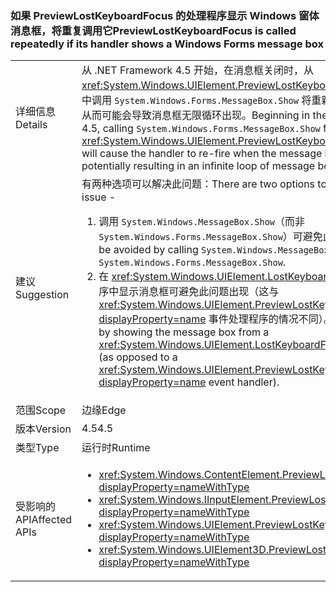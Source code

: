 ### <a name="previewlostkeyboardfocus-is-called-repeatedly-if-its-handler-shows-a-windows-forms-message-box"></a><span data-ttu-id="f2998-101">如果 PreviewLostKeyboardFocus 的处理程序显示 Windows 窗体消息框，将重复调用它</span><span class="sxs-lookup"><span data-stu-id="f2998-101">PreviewLostKeyboardFocus is called repeatedly if its handler shows a Windows Forms message box</span></span>

|   |   |
|---|---|
|<span data-ttu-id="f2998-102">详细信息</span><span class="sxs-lookup"><span data-stu-id="f2998-102">Details</span></span>|<span data-ttu-id="f2998-103">从 .NET Framework 4.5 开始，在消息框关闭时，从 <xref:System.Windows.UIElement.PreviewLostKeyboardFocus> 处理程序中调用 <code>System.Windows.Forms.MessageBox.Show</code> 将重新触发该处理程序，从而可能会导致消息框无限循环出现。</span><span class="sxs-lookup"><span data-stu-id="f2998-103">Beginning in the .NET Framework 4.5, calling <code>System.Windows.Forms.MessageBox.Show</code> from a <xref:System.Windows.UIElement.PreviewLostKeyboardFocus> handler will cause the handler to re-fire when the message box is closed, potentially resulting in an infinite loop of message boxes.</span></span>|
|<span data-ttu-id="f2998-104">建议</span><span class="sxs-lookup"><span data-stu-id="f2998-104">Suggestion</span></span>|<span data-ttu-id="f2998-105">有两种选项可以解决此问题：</span><span class="sxs-lookup"><span data-stu-id="f2998-105">There are two options to work around this issue -</span></span><ol><li><span data-ttu-id="f2998-106">调用 <code>System.Windows.MessageBox.Show</code>（而非 <code>System.Windows.Forms.MessageBox.Show</code>）可避免此问题出现。</span><span class="sxs-lookup"><span data-stu-id="f2998-106">It may be avoided by calling <code>System.Windows.MessageBox.Show</code> instead of <code>System.Windows.Forms.MessageBox.Show</code>.</span></span></li><li><span data-ttu-id="f2998-107">在 <xref:System.Windows.UIElement.LostKeyboardFocus> 事件处理程序中显示消息框可避免此问题出现（这与 <xref:System.Windows.UIElement.PreviewLostKeyboardFocus?displayProperty=name> 事件处理程序的情况不同）。</span><span class="sxs-lookup"><span data-stu-id="f2998-107">It may be avoided by showing the message box from a <xref:System.Windows.UIElement.LostKeyboardFocus> event handler (as opposed to a <xref:System.Windows.UIElement.PreviewLostKeyboardFocus?displayProperty=name> event handler).</span></span></li></ol>|
|<span data-ttu-id="f2998-108">范围</span><span class="sxs-lookup"><span data-stu-id="f2998-108">Scope</span></span>|<span data-ttu-id="f2998-109">边缘</span><span class="sxs-lookup"><span data-stu-id="f2998-109">Edge</span></span>|
|<span data-ttu-id="f2998-110">版本</span><span class="sxs-lookup"><span data-stu-id="f2998-110">Version</span></span>|<span data-ttu-id="f2998-111">4.5</span><span class="sxs-lookup"><span data-stu-id="f2998-111">4.5</span></span>|
|<span data-ttu-id="f2998-112">类型</span><span class="sxs-lookup"><span data-stu-id="f2998-112">Type</span></span>|<span data-ttu-id="f2998-113">运行时</span><span class="sxs-lookup"><span data-stu-id="f2998-113">Runtime</span></span>|
|<span data-ttu-id="f2998-114">受影响的 API</span><span class="sxs-lookup"><span data-stu-id="f2998-114">Affected APIs</span></span>|<ul><li><xref:System.Windows.ContentElement.PreviewLostKeyboardFocus?displayProperty=nameWithType></li><li><xref:System.Windows.IInputElement.PreviewLostKeyboardFocus?displayProperty=nameWithType></li><li><xref:System.Windows.UIElement.PreviewLostKeyboardFocus?displayProperty=nameWithType></li><li><xref:System.Windows.UIElement3D.PreviewLostKeyboardFocus?displayProperty=nameWithType></li></ul>|

